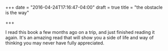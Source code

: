 +++
date = "2016-04-24T17:16:47-04:00"
draft = true
title = "the obstacle is the way"

+++

I read this book a few months ago on a trip, and just finished reading it again. It's an amazing read that will show you a side of life and way of thinking you may never have fully appreciated.

